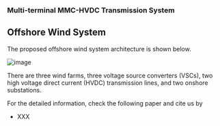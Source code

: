### Multi-terminal MMC-HVDC Transmission System

## Offshore Wind System

The proposed offshore wind system architecture is shown below.

![image](https://github.com/whyfjsgogogo1/Multi-terminal_MMC-HVDC_Transmission_System/blob/main/Images/Offshore_wind_system.png)

There are three wind farms, three voltage source converters (VSCs), two high voltage direct current (HVDC) transmission lines, and two onshore substations.

For the detailed information, check the following paper and cite us by

- XXX

